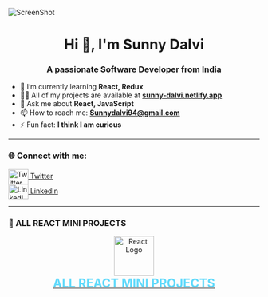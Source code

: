![ScreenShot](https://images.pexels.com/photos/2312369/pexels-photo-2312369.jpeg?auto=compress&cs=tinysrgb&w=1260&h=750&dpr=1)

<h1 align="center">Hi 👋, I'm Sunny Dalvi</h1>
<h3 align="center">A passionate Software Developer from India</h3>

- 🌱 I’m currently learning **React, Redux**  
- 👨‍💻 All of my projects are available at [**sunny-dalvi.netlify.app**](https://sunny-dalvi.netlify.app)  
- 💬 Ask me about **React, JavaScript**  
- 📫 How to reach me: **Sunnydalvi94@gmail.com**  
- ⚡ Fun fact: **I think I am curious**  

---

### **🌐 Connect with me:**
<p align="left">
  <a href="https://twitter.com/sunnydalvi94" target="_blank">
    <img align="center" src="https://raw.githubusercontent.com/rahuldkjain/github-profile-readme-generator/master/src/images/icons/Social/twitter.svg" alt="Twitter" height="30" width="40" />
    Twitter
  </a>
  <br>
  <a href="https://www.linkedin.com/in/sunny-dalvi2022/" target="_blank">
    <img align="center" src="https://raw.githubusercontent.com/rahuldkjain/github-profile-readme-generator/master/src/images/icons/Social/linked-in-alt.svg" alt="LinkedIn" height="30" width="40" />
    LinkedIn
  </a>
</p>

---

### **📌 ALL REACT MINI PROJECTS**
<div align="center">
  <a href="https://github.com/sunnydalvi94/react-learning" target="_blank">
    <img src="https://reactnative.dev/img/header_logo.svg" alt="React Logo" width="80" height="80"/>
    <br>
    <strong style="color:#61DAFB; font-size: 24px;">ALL REACT MINI PROJECTS</strong>
  </a>
</div>
